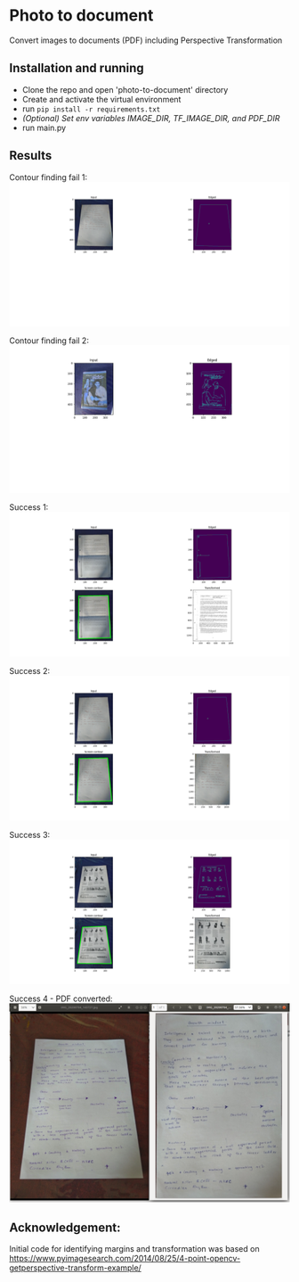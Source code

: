 # Photo to document
Convert images to documents (PDF) including Perspective Transformation

## Installation and running
- Clone the repo and open 'photo-to-document' directory
- Create and activate the virtual environment
- run `pip install -r requirements.txt`
- _(Optional) Set env variables IMAGE_DIR, TF_IMAGE_DIR, and PDF_DIR_
- run main.py

## Results
Contour finding fail 1:
![No countour 1](documentation/no-contour.png)

Contour finding fail 2:
![No countour 2](documentation/no-contours-1.png)

Success 1:
![Success](documentation/success-1-bnw.png)

Success 2:
![Success](documentation/success-02.png)

Success 3:
![Success](documentation/success-03-color.png)

Success 4 - PDF converted:
![Success](documentation/pdf.png)

## Acknowledgement:
Initial code for identifying margins and transformation was based on https://www.pyimagesearch.com/2014/08/25/4-point-opencv-getperspective-transform-example/
